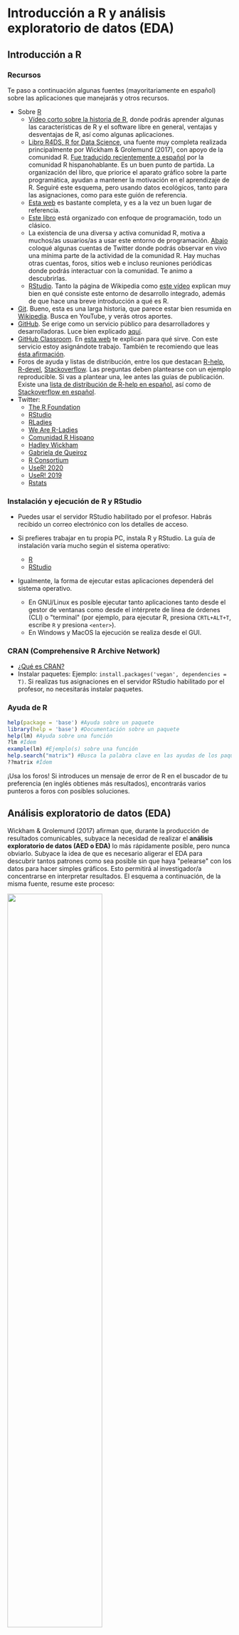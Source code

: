 
<!-- Este .md fue generado a partir del .Rmd homónimo. Edítese el .Rmd -->
Introducción a R y análisis exploratorio de datos (EDA)
=======================================================

Introducción a R
----------------

### Recursos

Te paso a continuación algunas fuentes (mayoritariamente en español) sobre las aplicaciones que manejarás y otros recursos.

-   Sobre [R](https://www.r-project.org/)
    -   [Vídeo corto sobre la historia de R](https://es.coursera.org/lecture/intro-data-science-programacion-estadistica-r/historia-e-introduccion-a-r-alNk0), donde podrás aprender algunas las características de R y el software libre en general, ventajas y desventajas de R, así como algunas aplicaciones.
    -   [Libro R4DS, R for Data Science](https://r4ds.had.co.nz/), una fuente muy completa realizada principalmente por Wickham & Grolemund (2017), con apoyo de la comunidad R. [Fue traducido recientemente a español](https://es.r4ds.hadley.nz/) por la comunidad R hispanohablante. Es un buen punto de partida. La organización del libro, que priorice el aparato gráfico sobre la parte programática, ayudan a mantener la motivación en el aprendizaje de R. Seguiré este esquema, pero usando datos ecológicos, tanto para las asignaciones, como para este guión de referencia.
    -   [Esta web](https://oscarperpinan.github.io/R/) es bastante completa, y es a la vez un buen lugar de referencia.
    -   [Este libro](https://cran.r-project.org/doc/contrib/rdebuts_es.pdf) está organizado con enfoque de programación, todo un clásico.
    -   La existencia de una diversa y activa comunidad R, motiva a muchos/as usuarios/as a usar este entorno de programación. [Abajo](#twitter) coloqué algunas cuentas de Twitter donde podrás observar en vivo una mínima parte de la actividad de la comunidad R. Hay muchas otras cuentas, foros, sitios web e incluso reuniones periódicas donde podrás interactuar con la comunidad. Te animo a descubrirlas.
    -   [RStudio](https://www.rstudio.com/). Tanto la página de Wikipedia como [este vídeo](https://www.youtube.com/watch?v=5XeFFoTf2IY) explican muy bien en qué consiste este entorno de desarrollo integrado, además de que hace una breve introducción a qué es R.
-   [Git](https://git-scm.com/). Bueno, esta es una larga historia, que parece estar bien resumida en [Wikipedia](https://es.wikipedia.org/wiki/Git). Busca en YouTube, y verás otros aportes.
-   [GitHub](https://github.com/). Se erige como un servicio público para desarrolladores y desarrolladoras. Luce bien explicado [aquí](https://www.deustoformacion.com/blog/programacion-diseno-web/que-es-para-que-sirve-github).
-   [GitHub Classroom](https://github.com/education/classroom%5D). En [esta web](https://www.genbeta.com/desarrollo/classroom-for-github-ayudando-a-los-profesores-a-gestionar-los-ejercicios-de-sus-clases) te explican para qué sirve. Con este servicio estoy asignándote trabajo. También te recomiendo que leas [ésta afirmación](https://github.com/education/classroom#who-is-classroom-for).
-   Foros de ayuda y listas de distribución, entre los que destacan [R-help](https://stat.ethz.ch/mailman/listinfo/r-help), [R-devel](https://stat.ethz.ch/mailman/listinfo/r-devel), [Stackoverflow](https://stackoverflow.com/). Las preguntas deben plantearse con un ejemplo reproducible. Si vas a plantear una, lee antes las guías de publicación. Existe una [lista de distribución de R-help en español](https://stat.ethz.ch/mailman/listinfo/r-help-es), así como de [Stackoverflow en español](https://es.stackoverflow.com/).
-   <a name="twitter"></a>Twitter:
    -   [The R Foundation](https://twitter.com/_r_foundation)
    -   [RStudio](https://twitter.com/rstudio)
    -   [RLadies](https://twitter.com/RLadiesGlobal)
    -   [We Are R-Ladies](https://twitter.com/WeAreRLadies)
    -   [Comunidad R Hispano](https://twitter.com/r_hisp?lang=es)
    -   [Hadley Wickham](https://twitter.com/hadleywickham)
    -   [Gabriela de Queiroz](https://twitter.com/gdequeiroz)
    -   [R Consortium](https://twitter.com/rconsortium)
    -   [UseR! 2020](https://twitter.com/useR2020stl)
    -   [UseR! 2019](https://twitter.com/UseR2019_Conf)
    -   [Rstats](https://twitter.com/rstatstweet)

### Instalación y ejecución de R y RStudio

-   Puedes usar el servidor RStudio habilitado por el profesor. Habrás recibido un correo electrónico con los detalles de acceso.

-   Si prefieres trabajar en tu propia PC, instala R y RStudio. La guía de instalación varía mucho según el sistema operativo:
    -   [R](https://cloud.r-project.org/)
    -   [RStudio](https://www.rstudio.com/products/rstudio/download/#download)
-   Igualmente, la forma de ejecutar estas aplicaciones dependerá del sistema operativo.
    -   En GNU/Linux es posible ejecutar tanto aplicaciones tanto desde el gestor de ventanas como desde el intérprete de línea de órdenes (CLI) o "terminal" (por ejemplo, para ejecutar R, presiona `CRTL+ALT+T`, escribe `R` y presiona `<enter>`).
    -   En Windows y MacOS la ejecución se realiza desde el GUI.

### CRAN (Comprehensive R Archive Network)

-   [¿Qué es CRAN?](https://cran.r-project.org/doc/FAQ/R-FAQ.html#What-is-CRAN_003f)
-   Instalar paquetes: Ejemplo: `install.packages('vegan', dependencies = T)`. Si realizas tus asignaciones en el servidor RStudio habilitado por el profesor, no necesitarás instalar paquetes.

### Ayuda de R

``` r
help(package = 'base') #Ayuda sobre un paquete
library(help = 'base') #Documentación sobre un paquete
help(lm) #Ayuda sobre una función
?lm #Ídem
example(lm) #Ejemplo(s) sobre una función
help.search("matrix") #Busca la palabra clave en las ayudas de los paquetes
??matrix #Ídem
```

¡Usa los foros! Si introduces un mensaje de error de R en el buscador de tu preferencia (en inglés obtienes más resultados), encontrarás varios punteros a foros con posibles soluciones.

Análisis exploratorio de datos (EDA)
------------------------------------

Wickham & Grolemund (2017) afirman que, durante la producción de resultados comunicables, subyace la necesidad de realizar el **análisis exploratorio de datos (AED o EDA)** lo más rápidamente posible, pero nunca obviarlo. Subyace la idea de que es necesario aligerar el EDA para descubrir tantos patrones como sea posible sin que haya "pelearse" con los datos para hacer simples gráficos. Esto permitirá al investigador/a concentrarse en interpretar resultados. El esquema a continuación, de la misma fuente, resume este proceso:

<img src="https://es.r4ds.hadley.nz/diagrams_w_text_as_path/es/data-science-explore.svg" width="65%" />

**Las múltiples herramientas ofrecidas por los paquetes de la colección `tidyverse` te servirán para agilizar sustancialmente el EDA**. Los paquetes `dplyr`, `tidyr` y otros, te ayudarán a importar, ordenar y transformar datos, mientras `ggplot2` te ayudará a crear gráficos estilizados eficientemente. Wickham & Grolemund (2017) aseguran que estas herramientas mantienen la motivación en el aprendizaje por sus flujos de trabajo lineales.

### El conjunto de datos `doubs`

Una de las fuentes que utilizo en esta guía de referencia, es el conjunto de datos `doubs` de Verneaux (1973). Se cargan meidante el paquete `ade4`. Estos datos se utilizan también en Borcard, Gillet, & Legendre (2018).

``` r
library(ade4)
data(doubs)
```

> **Nota**. Si no usas el servidor RStudio habilitado por el profesor, instala `ade4` con `install.packages('ade4', dependencies = T)`

La sentencia anterior carga el objeto `doubs` a memoria, pero no lo imprime en pantalla. `doubs` es una lista de 4 tablas o `data.frame`, etiquetadas como `env`-matriz ambiental, `fish`-matriz de comunidad usando abundancia semi-cuantitativa (más explicación abajo), `xy`-matriz de coordenadas de las muestras y `species`-nombres de las 27 especies encontradas. Las filas de los tres primeros `data.frame` corresponden a 30 sitios muestreados a lo largo del río franco-suizo Doubs.

<a name="doubs"></a>Como ves, el objeto `doubs` se compone de varios elementos, por lo que es preferible imprimirlo en pantalla por separado. Para imprimir sólo un objeto de una lista, se usa el operador `$`. Así, `doubs$env`, imprime sólo la matriz ambiental.

> Nota. Fíjate que tanto en estos datos de ejemplo, como en los siguientes, utilizaré una combinación de funciones y operadores para mostrar sólo una parte de las tablas. Esta operación la podemos denominar "filtrado". Si la omitimos, la consola de R se desbordaría, y se generaría un documento innecesariamente largo. Más adelante descompongo en trocitos los pasos necesarios para filtrar, porque en tus asignaciones tendrás que hacerlo.

``` r
set.seed(98)
doubs$env[sample(1:30, 6), ] #Sólo 6 filas mostradas, elegidas al azar
##     dfs alt   slo  flo pH har pho nit amm oxy bdo
## 15 1645 415 1.792 2300 86  86  40 100   0 117  21
## 10  990 617 4.605 1000 77  82   6  75   1 100  43
## 29 4220 183 1.946 6770 78 110  45 162  10  90  42
## 13 1436 450 3.091 2110 81  98   6  52   0 124  24
## 7   268 841 4.205  400 81  88   7  15   0 111  22
## 8   491 792 3.258  130 81  94  20  41  12  70  81
```

`doubs$env` contiene información ambiental de los 30 sitios de colecta (filas) con las siguientes variables (columnas): `dfs`-distancia desde cabecera (en km x 10), `alt`-altitud (en m), `slo`-pendiente (log(x+1), donde x es la pendiente en tantos por 1000), `flo`-caudal promedio mínimo (m<sup>3</sup>/s 100), `pH` ( x 10), `har`-dureza del agua (mg/l de calcio), `pho`-fostados (mg/l x 100), `nit`-nitratos, `amm`-amoníaco, `nit`-nitrógeno (mg/l x 100), `oxy`-oxígeno disuelto (mg/l x 100), `bdo`-demanda biológica de oxígeno (mg/l x 10)

La tabla `doubs$fish`, asociada a la anterior, contiene la abundancia de especies por sitio. Los valores de las celdas no son individuos; la abundancia está representada en una escala semi-cuantitativa específica por especie, que va de 0 a 5, es decir, se trata de una escala de pseudo-abundancia más propiamente. Por lo tanto, los valores no pueden entenderse como estimadores insesgados de la abundancia real o de la biomasa por sitio (Borcard et al., 2018).

``` r
set.seed(99)
doubs$fish[sample(1:30, 6), sample(1:27, 6)] #Sólo 6 filas y columnas mostradas, elegidas al azar
##    Rham Phph Scer Ruru Gogo Icme
## 21    3    1    2    5    5    1
## 9     0    1    0    4    0    0
## 11    0    4    0    0    0    0
## 5     0    3    2    5    2    0
## 15    0    4    0    0    2    0
## 13    0    5    0    0    0    0
```

Determinados gráficos de ordenación se vuelven ilegibles cuando se usan los nombres completos de las especies. Por tal razón, es práctica común abreviarlos, tal como verás en los nombres de columnas, donde se usan abreviaturas de cuatro caracteres. La correspondencia entre estas abreviaturas y los nombres completos de las especies, se encuentra explicada en la tabla `doubs$species`.

``` r
doubs$species
##                     Scientific             French           English code
## 1                 Cottus gobio             chabot european bullhead Cogo
## 2           Salmo trutta fario       truite fario       brown trout Satr
## 3            Phoxinus phoxinus             vairon            minnow Phph
## 4       Nemacheilus barbatulus      loche franche       stone loach Neba
## 5          Thymallus thymallus              ombre          grayling Thth
## 6     Telestes soufia agassizi            blageon           blageon Teso
## 7           Chondrostoma nasus               hotu              nase Chna
## 8       Chondostroma toxostoma          toxostome         toxostoma Chto
## 9          Leuciscus leuciscus           vandoise       common dace Lele
## 10 Leuciscus cephalus cephalus           chevaine              chub Lece
## 11               Barbus barbus barbeau fluviatile            barbel Baba
## 12       Spirlinus bipunctatus            spirlin           spirlin Spbi
## 13                 Gobio gobio             goujon           gudgeon Gogo
## 14                 Esox lucius            brochet              pike Eslu
## 15           Perca fluviatilis  perche fluviatile             perch Pefl
## 16              Rhodeus amarus           bouviere        bitterling Rham
## 17            Lepomis gibbosus      perche-soleil       pumpkinseed Legi
## 18  Scardinius erythrophtalmus           rotengle              rudd Scer
## 19             Cyprinus carpio              carpe              carp Cyca
## 20                 Tinca tinca             tanche             tench Titi
## 21               Abramis brama              breme  freshwater bream Abbr
## 22             Ictalurus melas       poisson chat    black bullhead Icme
## 23              Acerina cernua           gremille             ruffe Acce
## 24             Rutilus rutilus             gardon             roach Ruru
## 25             Blicca bjoerkna   breme bordeliere      silver bream Blbj
## 26           Alburnus alburnus            ablette             bleak Alal
## 27           Anguilla anguilla           anguille               eel Anan
```

Las cuatro columnas corresponden a: `Scientific`-nombre científico, `French` y `English`-nombres comunes en francés y en inglés, `code` códigos de cuatro caracteres usados como nombres de columnas en la tabla `doubs$fish`.

### El conjunto de datos `BCI`

`BCI` es una matriz de comunidad, muy popular en ecología, porque se utiliza como conjunto de datos modelo en el paquete `vegan`, muy usado en ecología (Oksanen et al., 2013). `BCI` contiene conteos (abundancias reales) de árboles de al menos 10 cm de diámetro a la altura de pecho (DAP o *DBH*) registrados en 50 parcelas (filas de la matriz) de 1 hectárea cada una, para un total de 225 especies (columnas de la matriz). Los nombres científicos se muestran íntegramente, aunque el espacio separador entre género y especie es sustituido por un `.`. A continuación se muestra una selección aleatoria de 6 parcelas y 3 especies de la matriz de comunidad.

``` r
library(vegan)
data(BCI)
set.seed(10)
BCI[sample(1:50, 6), sample(1:225, 3)] #Sólo 6 filas y 3 columnas mostradas, elegidas al azar
##    Lacmellea.panamensis Eugenia.nesiotica Hirtella.americana
## 35                    1                 0                  0
## 5                     2                 0                  0
## 11                    0                 0                  0
## 13                    1                 2                  0
## 47                    2                 1                  0
## 28                    0                 1                  0
```

En el mismo paquete se encuentra también la matriz ambiental `BCI.env`, asociada a la anterior. `BCI.env` es un `data.frame` de 50 parcelas (filas) y nueve variables de sitio (columnas) descritas a continuación. `UTM.EW` y `UTM.NS`-coordenadas UTM de falso Este y falso Norte (zona 17N), `Precipitation`-precipitación en mm por año, `Elevation`-elevación en metros sobre el nivel del mar, `Age.cat`-categoría de edad del bosque, `Geology`-formación geológica subyacente, `Habitat`-tipo hábitat dominante predominante, `Stream`-"*Yes*" si hay un hábitat de ribera fluvial en la parcela, `EnvHet`-heterogeneidad ambiental evaluada por medio de la diversidad de frecuencia de tipos de hábitat de Simpson en 25 celdas de cuadrícula dentro de la parcela. Puedes consultar información detallada sobre cada variable en Harms, Condit, Hubbell, & Foster (2001).

``` r
data(BCI.env)
set.seed(11)
BCI.env[sample(1:50, 6), ] #Sólo 6 filas mostradas, elegidas al azar
##    UTM.EW  UTM.NS Precipitation Elevation Age.cat Geology  Habitat Stream
## 14 625954 1011869          2530       120      c3      Tb   OldLow     No
## 1  625754 1011569          2530       120      c3      Tb OldSlope    Yes
## 25 626154 1011969          2530       120      c3      Tb   OldLow     No
## 49 626654 1011869          2530       120      c3      Tb   OldLow     No
## 3  625754 1011769          2530       120      c3      Tb   OldLow     No
## 43 626554 1011769          2530       120      c3      Tb OldSlope     No
##    EnvHet
## 14 0.1472
## 1  0.6272
## 25 0.6080
## 49 0.4992
## 3  0.0000
## 43 0.0768
```

### El conjunto de datos `mite`

`mite` es un conjunto de tres `data.frame` sobre ácaros oribatidos y sus variables ambientales, colectados en 70 sitios mediante núcleos de suelo en una parcela de 2.5 x 10 m, los cuales fueron publicados en dos trabajos (Borcard & Legendre, 1994; Borcard, Legendre, & Drapeau, 1992). Al igual que los anteriores, este conjunto de datos se carga a través del paquete `vegan`. El primero, `mite` propiamente, contiene la matriz de comunidad con los datos de abundancia de 35 especies (columnas) de ácaros oribátidos para cada uno de los 70 sitios (filas).

``` r
data(mite)
set.seed(40)
mite[sample(1:70, 6), sample(1:35, 6)] #Sólo 6 filas y 6 columnas mostradas, elegidas al azar
##    PPEL Miniglmn Trhypch1 RARD MEGR ONOV
## 15    2        1        0    0    1    7
## 41    0        0        0    0    0    5
## 26    0        0        0    1    1   27
## 10    0        2        0    3    0   33
## 7     0        0        0    2    3   27
## 46    0        0        0    0    2   22
```

`mite.env` contiene datos ambientales de los sitios de colecta, que incluye `SubsDens`-densidad del sustrato (g/L); `WatrCont`-contenido de agua del substrato (g/L); `Substrate`-tipo de substrato, pudiendo tomar los valores `Sphagn1`, `Sphagn2`, `Sphagn3`, `Sphagn`, `Litter`, `Barepeat` e `Interface`; `Shrub`-que indica la densidad de arbustos, pudieno tomar tres posibles niveles `None` (ninguno), `Few` (pocos) o `Many` (muchos); finalmente la variable `Topo`-que puede tomar los valores `Blanket` y `Hummock`.

``` r
data(mite.env)
set.seed(30)
mite.env[sample(1:70,6),] #Sólo 6 filas mostradas, elegidas al azar
##    SubsDens WatrCont Substrate Shrub    Topo
## 7     36.95   378.93   Sphagn1   Few Hummock
## 34    53.17   367.11 Interface  Many Blanket
## 25    35.30   293.49 Interface  Many Blanket
## 29    32.86   323.12 Interface  Many Hummock
## 20    38.61   145.68 Interface  Many Hummock
## 10    32.14   220.73   Sphagn1  Many Hummock
```

Finalmente, `mite.xy` contiene las coordenadas (con origen arbitrario) de los 70 sitios.

``` r
data(mite.xy)
set.seed(50)
mite.xy[sample(1:70,6),] #Sólo 6 filas mostradas, elegidas al azar
##       x   y
## 50 0.60 6.9
## 31 0.20 4.7
## 14 2.00 2.3
## 52 0.05 7.3
## 34 1.00 5.3
## 3  1.20 0.3
```

### Un **"detallito"** sobre matrices de comunidad y ambientales en R

**La mayoría de los paquetes para análisis en ecología asumen que el orden de las filas de ambas matrices es consistente**. Por ejemplo, `vegan` asume que la fila `n` de las matrices de comunidad y ambiental se refiere al mismo "sitio". Es decir, la fila `n` informa del mismo sitio sobre las especies, y por otro sobre las variables ambientales. Si por accidente, o deliberadamente, el usuario reordenara las filas de una matriz, sin hacerlo igualmente en la otra, cualquier análisis que intente poner en relación datos composicionales con ambientales será fútil e inconsistente.

Se trata de un **pequeño detalle a tener muy presente** al momento de manipular datos ecológicos. Una medida para evitar posibles errores, sería crear columnas de nombres de sitios a partir de los nombres de filas en ambas matrices, justo después de cargarlas. Si se perdiera la integridad entre ambas siempre se podrían hacer uniones a partir de dichas columnas.

### Una pequeña parada para explicar cómo filtrar

Habrás visto en las sentencias anteriores que utilicé una combinación de funciones (`set.seed` y `sample`) y el operador `[`. Aunque con la colección `tidyverse` verás una sintaxis más "fluida" para filtrar `data.frame`, en este apartado lo haré usando los operador `[` y `<-`, así como las funciones `subset`, `set.seed`, `sample` y `nrow`, todas del paquete `base`.

Supón que el tali te pide que separes, de la matriz de comunidad `BCI`, un subconjunto aleatorio de 15 muestras (cada muestra es una fila). Primero crearé un objeto que contenga el número de filas de `BCI` y, posteriormente, de ese número total pediré que tome una muestra de 15 números.

El primer paso, crear el objeto con el número de filas de `BCI`, lo realizo con la función `nrow` (*number of rows*), asignando su resultado a un nuevo objeto, que denomino `nfbci`. Fíjate que, para crear dicho objeto es necesario incluir el operador de asignación (`<-`); míralo como una flecha, hacia donde apunta es el nombre del objeto nuevo que deseo crear (`nfbci`), mientras que el lado contrario contiene el valor que asumirá dicho objeto, `nrow(BCI)`. Cuando el objeto `nfbci` es impreso en pantalla devuelve el valor 50, que es el número de filas de `BCI`.

Bien, ahora que tenemos el número de filas de `BCI`, hay que seleccionar 15 números aleatorios entre el 1 y el 50. El objeto `quincefilas` toma el valor del resultado de la función `sample(1:nfbci, 15)`. Los argumentos de esta función se explican así: el primer argumento es `1:nfbci`, que devuelve un vector de 50 números, del 1 al 50, en orden secuencial. El segundo argumento de la función es el número de valores a seleccionar del vector, que en este caso es 15. Así, `quincefilas` es un vector de 15 elementos, cuyos valores se encuentran entre 1 y 50.

> Nota. La función `set.seed` sirve para garantizar que este ejemplo sea reproducible, porque fija una "semilla" (forma de colectar datos en el generador de números aleatorios). El número dentro de dicha función es arbitrario. Así, con independencia de las veces que ejeuctes este ejemplo, `set.seed` garantizará que siempre se elijan los mismo 15 números. Prueba excluyendo la función, y notarás que en cada corrida obtienes conjuntos diferentes de 15 números diferentes.

Finalmente, introducimos el vector `quincefilas` dentro de los corchetes luego de `BCI` y lo asignamos a `miBCI`. Veamos dicha línea descompuesta en partes. Denominemos `x` a un `data.frame`. Podemos filtrar a `x` mediante índices de extracción de filas `i` y columnas `j`, de la siguiente manera: `x[i,j]`. Como ves, el índice de filas corresponde a la primera parte dentro de los corchetes, y el índice de columnas a la segunda. Así, si necesito la fila 1 de `x`, con todas sus columnas, sólo escribo `x[1,]`; si sólo necesito la fila 1 columna 1 ejecuto `x[1,1]`. En el caso que nos ocupa abajo, `BCI` es el `data.frame`, y el índice de filas es el objeto `quincefilas`. Dado que no especifico columnas, las devuelve todas. Así, el nuevo `miBCI` es un subconjunto de `BCI`, con quince filas elegidas aleatoriamente. Nota que al asignar no se especifican columnas, pero al imprimir sí especifico columnas (`miBCI[,1:3]`), concretamente las tres primeras, para así evitar desbordar el documento. A continuación te explico cómo explorar la estructura básica de la matriz de comunidad.

``` r
nfbci <- nrow(BCI)
nfbci
set.seed(300)
quincefilas <- sample(1:nfbci, 15)
quincefilas
miBCI <- BCI[quincefilas,]
miBCI[,1:3]
## [1] 50
##  [1] 46 38 39 35 32  1 34 22 20 37 49 13 31 43 24
##    Abarema.macradenia Vachellia.melanoceras Acalypha.diversifolia
## 46                  0                     0                     0
## 38                  0                     0                     0
## 39                  0                     0                     0
## 35                  0                     0                     0
## 32                  0                     1                     0
## 1                   0                     0                     0
## 34                  0                     0                     1
## 22                  0                     0                     0
## 20                  0                     0                     0
## 37                  0                     0                     0
## 49                  0                     0                     0
## 13                  0                     0                     0
## 31                  0                     0                     0
## 43                  0                     0                     0
## 24                  0                     0                     0
```

### Básicos de una matriz de comunidad

Una de las primeras tareas en el EDA consiste en saber cuántos sitios y cuántas especies tiene nuestra muestra. Veamos todas las matrices comunidad, compáremoslas. El número de sitios es equivalente al número de filas, por lo que se puede determinar con la siguiente sentencia:

> Nota. Recuerda que la matriz de comunidad del conjunto de datos `doubs` es un `data.frame` dentro de una lista, y se obtiene por medio de `doubs$fish`.

``` r
nrow(doubs$fish)
## [1] 30
```

El número de especies por sitio se cuenta con la función `specnumber` del paquete `vegan`. La función sólo cuenta aquellas columnas que no tengan ceros.

``` r
specnumber(doubs$fish)
##  1  2  3  4  5  6  7  8  9 10 11 12 13 14 15 16 17 18 19 20 21 22 23 24 25 
##  1  3  4  8 11 10  5  0  5  6  6  6  6 10 11 17 22 23 23 22 23 22  3  8  8 
## 26 27 28 29 30 
## 21 22 22 26 21
```

Nota que la parte superior del resultado es el nombre del sitio, y la inferior es el número de especies. Por ejemplo, el sitio 1 tiene 1 especie, el 2 tiene 3, el 3 tiene 4, el 4 tiene 8, ..., el 30 tiene 21.

Notarás que los sitios están ordenados según el orden secuencial de filas, y por ello no vemos claramente cuál sitio tiene mayor riqueza y cuál tiene la menor. Mejor ordenamos el resultado...

``` r
sort(specnumber(doubs$fish))
##  8  1  2 23  3  7  9 10 11 12 13  4 24 25  6 14  5 15 16 26 30 17 20 22 27 
##  0  1  3  3  4  5  5  6  6  6  6  8  8  8 10 10 11 11 17 21 21 22 22 22 22 
## 28 18 19 21 29 
## 22 23 23 23 26
```

...y nos damos cuenta rápidamente que el sitio 29 es el de mayor riqueza numérica, y que en el sitio 8 no se registró ninguna especie. Si aplicamos estas mismas sentencias a los demás conjntos de datos veremos resultados interesantes.

``` r
#BCI
nrow(BCI)
sort(specnumber(BCI))

#mite
nrow(mite)
sort(specnumber(mite))
## [1] 50
##  31  40  44  45   7  38  35   2  12  39   6  28  29  33  43  46  11  42 
##  77  80  81  81  82  82  83  84  84  84  85  85  86  86  86  86  87  87 
##   8  32  37  18   3   9  22  26  48  49  34  36   1  13  15  16  17  50 
##  88  88  88  89  90  90  91  91  91  91  92  92  93  93  93  93  93  93 
##   4  10  24  30  14  21  23  27  20   5  41  47  25  19 
##  94  94  95  97  98  99  99  99 100 101 102 102 105 109 
## [1] 70
## 44 57 62 67 59 54 29 55 61 42 39 41 50 56 58 40 43 48 52 60 24 49 64 65 68 
##  5  5  6  6  7  8  9  9  9 10 11 11 11 11 11 12 12 12 12 12 13 13 13 13 13 
## 17 22 38 47 51 66 23 31 53 70  7  9 21 32 33 37 46 63 16 26 45 69 13 15 18 
## 14 14 14 14 14 14 15 15 15 15 16 16 16 16 16 16 16 16 17 17 17 17 18 18 18 
## 28 35 36  3  5 10 12 25  1 20  6  8 19 30 34 27  2  4 14 11 
## 18 18 18 19 19 19 19 19 20 20 21 21 21 21 21 22 23 23 23 25
```

Un resultado que también debe salir del EDA es la riqueza de la toda la muestra. Para ello necesitamos que `vegan` vea nuestra matriz de forma combinada (*pooled*), lo cual haremos con la función `colSums`. Así, generamos un vector que contiene las sumas de individuos por especie (en el caso del conjunto `doubs` no, por tratarse de una matriz de escala semi-cuantitativa). A dicha matriz le podemos calcular su riqueza numérica con `specnumber`.

``` r
# doubs
doubs_comb <- colSums(doubs$fish)
doubs_comb
specnumber(doubs_comb)

# BCI
BCI_comb <- colSums(BCI)
BCI_comb
specnumber(BCI_comb)

# mite
mite_comb <- colSums(mite)
mite_comb
specnumber(mite_comb)
## Cogo Satr Phph Neba Thth Teso Chna Chto Lele Lece Baba Spbi Gogo Eslu Pefl 
##   15   57   68   73   15   19   18   26   43   56   43   27   55   40   36 
## Rham Legi Scer Cyca Titi Abbr Icme Acce Ruru Blbj Alal Anan 
##   33   29   21   25   45   26   18   38   63   31   57   27 
## [1] 27
##               Abarema.macradenia            Vachellia.melanoceras 
##                                1                                3 
##            Acalypha.diversifolia            Acalypha.macrostachya 
##                                2                                1 
##                   Adelia.triloba             Aegiphila.panamensis 
##                               92                               23 
##          Alchornea.costaricensis              Alchornea.latifolia 
##                              156                                1 
##                 Alibertia.edulis          Allophylus.psilospermus 
##                                1                               27 
##                 Alseis.blackiana                Amaioua.corymbosa 
##                              983                                3 
##              Anacardium.excelsum                   Andira.inermis 
##                               22                               28 
##                  Annona.spraguei                    Apeiba.glabra 
##                               27                              236 
##                 Apeiba.tibourbou          Aspidosperma.desmanthum 
##                               21                               52 
##         Astrocaryum.standleyanum             Astronium.graveolens 
##                              201                               39 
##                Attalea.butyracea                Banara.guianensis 
##                               33                                1 
##            Beilschmiedia.pendula              Brosimum.alicastrum 
##                              294                              188 
##               Brosimum.guianense          Calophyllum.longifolium 
##                                1                               55 
##                Casearia.aculeata                 Casearia.arborea 
##                               23                              100 
##           Casearia.commersoniana              Casearia.guianensis 
##                                3                                2 
##              Casearia.sylvestris           Cassipourea.guianensis 
##                               54                               87 
##        Cavanillesia.platanifolia                Cecropia.insignis 
##                               19                              264 
##             Cecropia.obtusifolia                  Cedrela.odorata 
##                               25                                2 
##                  Ceiba.pentandra                  Celtis.schippii 
##                               39                               38 
##            Cespedesia.spathulata               Chamguava.schippii 
##                                2                                3 
##            Chimarrhis.parviflora                Maclura.tinctoria 
##                                1                                1 
##            Chrysochlamys.eclipes          Chrysophyllum.argenteum 
##                                2                               85 
##            Chrysophyllum.cainito               Coccoloba.coronata 
##                               25                               22 
##         Coccoloba.manzinellensis             Colubrina.glandulosa 
##                               13                                1 
##                 Cordia.alliodora                   Cordia.bicolor 
##                               63                              325 
##                Cordia.lasiocalyx             Coussarea.curvigemma 
##                              364                               55 
##             Croton.billbergianus                  Cupania.cinerea 
##                               98                                1 
##                Cupania.latifolia                Cupania.rufescens 
##                               12                                4 
##                Cupania.seemannii             Dendropanax.arboreus 
##                               47                               88 
##             Desmopsis.panamensis          Diospyros.artanthifolia 
##                               13                               16 
##                Dipteryx.oleifera               Drypetes.standleyi 
##                               33                              285 
##                  Elaeis.oleifera        Enterolobium.schomburgkii 
##                               21                                2 
##          Erythrina.costaricensis        Erythroxylum.macrophyllum 
##                               26                               18 
##                  Eugenia.florida             Eugenia.galalonensis 
##                               81                               12 
##                Eugenia.nesiotica              Eugenia.oerstediana 
##                               55                              177 
##             Faramea.occidentalis                 Ficus.colubrinae 
##                             1717                                1 
##                Ficus.costaricana                   Ficus.insipida 
##                                7                                3 
##                     Ficus.maxima                Ficus.obtusifolia 
##                                4                                7 
##                   Ficus.popenoei                   Ficus.tonduzii 
##                                3                               23 
##                  Ficus.trigonata                 Ficus.yoponensis 
##                                5                                6 
##              Garcinia.intermedia                 Garcinia.madruno 
##                               92                               12 
##                 Genipa.americana               Guapira.myrtiflora 
##                               23                               99 
##                     Guarea.fuzzy               Guarea.grandifolia 
##                               68                               10 
##                  Guarea.guidonia              Guatteria.dumetorum 
##                              376                              244 
##                Guazuma.ulmifolia               Guettarda.foliacea 
##                               38                               85 
##                 Gustavia.superba             Hampea.appendiculata 
##                              644                               13 
##             Hasseltia.floribunda              Heisteria.acuminata 
##                              229                                7 
##               Heisteria.concinna               Hirtella.americana 
##                              288                                5 
##                Hirtella.triandra                   Hura.crepitans 
##                              681                              101 
##          Hieronyma.alchorneoides                   Inga.acuminata 
##                               41                               26 
##                  Inga.cocleensis                   Inga.goldmanii 
##                               52                               49 
##                     Inga.laurina                   Inga.semialata 
##                               10                               98 
##                     Inga.nobilis                 Inga.oerstediana 
##                               67                                2 
##                  Inga.pezizifera                    Inga.punctata 
##                               20                               10 
##                    Inga.ruiziana                 Inga.sapindoides 
##                                5                               76 
##                 Inga.spectabilis                 Inga.umbellifera 
##                               14                               14 
##                 Jacaranda.copaia             Lacistema.aggregatum 
##                              236                               33 
##             Lacmellea.panamensis                   Laetia.procera 
##                               51                               12 
##                   Laetia.thamnia            Lafoensia.punicifolia 
##                               27                                5 
##                Licania.hypoleuca                 Licania.platypus 
##                               14                               10 
##              Lindackeria.laurina        Lonchocarpus.heptaphyllus 
##                               64                              121 
##                 Luehea.seemannii               Macrocnemum.roseum 
##                               93                               25 
##   Maquira.guianensis.costaricana             Margaritaria.nobilis 
##                              167                                2 
##                 Marila.laxiflora                Maytenus.schippii 
##                               10                               21 
##                  Miconia.affinis                 Miconia.argentea 
##                                8                               70 
##                    Miconia.elata              Miconia.hondurensis 
##                                1                                7 
##              Mosannona.garwoodii                Myrcia.gatunensis 
##                               15                                5 
##           Myrospermum.frutescens             Nectandra.cissiflora 
##                                7                               33 
##                Nectandra.lineata               Nectandra.purpurea 
##                               10                                4 
##               Ochroma.pyramidale                    Ocotea.cernua 
##                                5                               29 
##                   Ocotea.oblonga                  Ocotea.puberula 
##                               36                               22 
##                    Ocotea.whitei                Oenocarpus.mapora 
##                              184                              788 
##                Ormosia.amazonica                 Ormosia.coccinea 
##                                1                                5 
##               Ormosia.macrocalyx                  Pachira.quinata 
##                                3                                1 
##                 Pachira.sessilis              Perebea.xanthochyma 
##                                9                               21 
##           Cinnamomum.triplinerve              Picramnia.latifolia 
##                               16                               45 
##                Piper.reticulatum            Platymiscium.pinnatum 
##                                9                               61 
##              Platypodium.elegans             Posoqueria.latifolia 
##                               43                               15 
##                 Poulsenia.armata                 Pourouma.bicolor 
##                              755                               13 
##               Pouteria.fossicola              Pouteria.reticulata 
##                                2                              203 
##               Pouteria.stipitata                Prioria.copaifera 
##                               31                              345 
##             Protium.costaricense                Protium.panamense 
##                              111                               50 
##              Protium.tenuifolium          Pseudobombax.septenatum 
##                              381                                8 
##      Psidium.friedrichsthalianum               Psychotria.grandis 
##                                4                                2 
##               Pterocarpus.rohrii           Quararibea.asterolepis 
##                               80                              724 
##                    Quassia.amara                    Randia.armata 
##                                4                              248 
##                 Sapium.broadleaf               Sapium.glandulosum 
##                                3                               17 
##            Schizolobium.parahyba                  Senna.dariensis 
##                                2                                1 
##                  Simarouba.amara              Siparuna.guianensis 
##                              289                               13 
##              Siparuna.pauciflora               Sloanea.terniflora 
##                               16                               78 
##               Socratea.exorrhiza                  Solanum.hayesii 
##                              346                               12 
##                  Sorocea.affinis              Spachea.membranacea 
##                               28                                8 
##                  Spondias.mombin              Spondias.radlkoferi 
##                               29                               63 
##                Sterculia.apetala Swartzia.simplex.var.grandiflora 
##                               26                              218 
##   Swartzia.simplex.continentalis            Symphonia.globulifera 
##                              118                               26 
##            Handroanthus.guayacan                   Tabebuia.rosea 
##                               30                               68 
##          Tabernaemontana.arborea             Tachigali.versicolor 
##                              322                               98 
##                  Talisia.nervosa                 Talisia.princeps 
##                                1                                3 
##              Terminalia.amazonia               Terminalia.oblonga 
##                               28                               43 
##          Tetragastris.panamensis        Tetrathylacium.johansenii 
##                              379                                7 
##                  Theobroma.cacao                  Thevetia.ahouai 
##                               12                                2 
##                Tocoyena.pittieri             Trattinnickia.aspera 
##                                5                               40 
##                  Trema.micrantha            Trichanthera.gigantea 
##                               15                                2 
##                Trichilia.pallida            Trichilia.tuberculata 
##                               82                             1681 
##          Trichospermum.galeottii             Triplaris.cumingiana 
##                                1                              147 
##                  Trophis.caucana                 Trophis.racemosa 
##                               33                               32 
##            Turpinia.occidentalis               Unonopsis.pittieri 
##                               58                              163 
##                Virola.multiflora                  Virola.sebifera 
##                               25                              617 
##              Virola.surinamensis                 Vismia.baccifera 
##                              164                                1 
##              Vochysia.ferruginea                Xylopia.macrantha 
##                               12                              143 
##              Zanthoxylum.ekmanii          Zanthoxylum.juniperinum 
##                              149                               45 
##            Zanthoxylum.panamense            Zanthoxylum.setulosum 
##                               67                                1 
##                Zuelania.guidonia 
##                               10 
## [1] 225
##   Brachy     PHTH     HPAV     RARD     SSTR  Protopl     MEGR     MPRO 
##      611       89      596       85       22       26      153       11 
##     TVIE     HMIN    HMIN2     NPRA     TVEL     ONOV     SUCT     LCIL 
##       58      344      137      132      634     1209     1187     2468 
## Oribatl1 Ceratoz1     PWIL Galumna1 Stgncrs2     HRUF Trhypch1     PPEL 
##      132       90       76       67       51       16      183       12 
##     NCOR     SLAT     FSET Lepidzts Eupelops Miniglmn     LRUG    PLAG2 
##       79       28      130       12       45       17      730       56 
## Ceratoz3 Oppiminu Trimalc2 
##       91       78      145 
## [1] 35
```

### Diagrama de dispersión

Lee sobre el [diagrama de dispersión](https://es.wikipedia.org/wiki/Diagrama_de_dispersi%C3%B3n). Si observas detenidamente las variables `dfs` y `flo` de la [tabla `doubs$env`](#doubs), quizá no detectes a golpe de vista que existe correlación entre ambas; es precisamente en este punto donde los gráficos te pueden ayudar.

``` r
library(tidyverse)
```

> **Nota**. Si no realizas tu asignación en el servidor RStudio habilitado por el profesor, debes asegurarte de instalar la colección `tidyverse` (`install.packages(tidyverse, dependencies=T)`).

El gráfico de dispersión a continuación muestra que existe correlación positiva entre las variables seleccionadas.

``` r
ggplot(data = doubs$env) +
  geom_point(mapping = aes(x = dfs, y = flo))
```

<img src="../img/intro-doubscatter-1.png" width="400" />

Lógicamente, como es de esperar, a mayor distancia de la cabecera, mayor el caudal. Destacan también dos observaciones atípicas en el extremo superior derecho del gráfico, que corresponden a dos puntos de colecta que obtuvieron valores de flujo muy altos. Volveré sobre estos valores extremos (*outliers*) maś adelante.

`ggplot` crea el sistema de coordenadas a partir del objeto introducido en el argumento `data`, es decir, a partir del conjunto de datos (`ggplot` convierte este objeto a un `data.frame` si al entrar en la función aún no lo es). Por lo tanto, si ejecutaras `ggplot(data = dfs_flo)` obtendrás un gráfico vacío.

A partir de este punto, se pueden añadir una o más capas. En este caso, se añadió una de puntos mediante `geom_point`. Las capas usan el argumento `mapping` para definir la posición y el rol de cada variable en el gráfico. Por lo tanto, los elementos básicos son crear el sistema de coordenadas (`ggplot`), especificar los datos, crear una capa (e.g. `geom_point`) y decclarar cómo se posicionarán las variables. [Aquí](https://www.rstudio.com/wp-content/uploads/2015/03/ggplot2-cheatsheet.pdf) tienes una guía de referencia sobre las capas más comunes.

Puedes editar la forma y el tamaño de todos los elementos del gráfico: rótulos, simbología, cuadrícula, ejes, etc. Existen múltiples argumentos disponibles para gráficos estéticos, que encontrarás en guías de `ggplot2` en línea, como [ésta](https://www.rdocumentation.org/packages/ggplot2/versions/3.2.1) y [esta](https://swcarpentry.github.io/r-novice-gapminder-es/08-plot-ggplot2/index.html). También puedes ver [esta galería](http://www.ggplot2-exts.org/gallery/) para conocer distintas formas de visualizar datos. Puedes también consultar Wickham (2016), un material de contenido exhaustivo y de referencia, donde verás las distintas capas y configuraciones estéticas.

Mostraré los puntos en función de su condición de *outliers*, utilizando distintos colores y formas. No prestes mucha atención a la primera línea de código, sino al gráfico resultante

``` r
flo_outlier <- ifelse(
  doubs$env$flo %in% invisible(boxplot(doubs$env$flo)$out),
  'outlier', 'no outlier')
```

``` r
ggplot(data = doubs$env) +
  geom_point(mapping = aes(x = dfs, y = flo, colour = flo_outlier))
```

<img src="../img/intro-doubscatter-out-1.png" width="400" />

``` r
ggplot(data = doubs$env) +
  geom_point(mapping = aes(x = dfs, y = flo, size = flo_outlier))
## Warning: Using size for a discrete variable is not advised.
```

<img src="../img/intro-doubscatter-out-2.png" width="400" />

``` r
ggplot(data = doubs$env) +
  geom_point(mapping = aes(x = dfs, y = flo, shape = flo_outlier))
```

<img src="../img/intro-doubscatter-out-3.png" width="400" />

El estético `size` admite variables cuantitativas. El gráfico a continuación nos informa con bastante propiedad sobre una combinación de variables, usando la elevación como estético de tamaño y dureza del dureza del agua como color. Nótese, por ejemplo, que la elevación y están inversamente relacionados, a menor elevación (círculos más pequeños) mayor dureza (rellenos más azules).

``` r
ggplot(data = doubs$env) +
  geom_point(mapping = aes(x = dfs, y = flo, size = alt, colour = har))
```

<img src="../img/intro-doubscatter-comb-1.png" width="400" />

Aunque no son muy informativos sin barras de error, los diagramas de barras pueden ser útiles en determinados contextos. Utilizaré la escala semi-cuantitativa de abundancia (pseudo-abundancia) para responder a la pregunta: ¿Cuál es el nivel de pseudo-abundancia predominante de `Salmo trutta fario` en la muestra?

``` r
ggplot(data = doubs$fish) + geom_bar(mapping = aes(x=Satr))
```

<img src="../img/intro-doubsbarplot-1.png" width="400" />

Este gráfico "informa" que el nivel de de pseudo-abundancia más común es 0, es decir, la subespecie está ausente en 13 de los 30 sitios, con lo que es más común no encontrarla. Si ordenásemos las pseudo-abundancias de `Satr` de menor a mayor, podríamos igualmente notar este patrón, lo cual sugiere que el gráfico no aporta mucho más que lo que lo haría un vector ordenado.

``` r
sort(doubs$fish[,2])
##  [1] 0 0 0 0 0 0 0 0 0 0 0 0 0 1 1 1 2 2 3 3 3 3 4 4 5 5 5 5 5 5
```

Fíjate en este otro gráfico de barras usando el conjunto de datos `BCI`. El argumento `fill` en el segundo gráfico rellena las barras de manera que se pueden diferencias los distintos hábitat con mayor facilidad. Es posible configurar los colores en cada caso con la funcipon `scale_fill_discrete`

``` r
ggplot(data = BCI.env) +  geom_bar(mapping = aes(x = Habitat))
```

<img src="../img/intro-bcibarplot-1.png" width="400" />

``` r

ggplot(data = BCI.env) +
  geom_bar(mapping = aes(x = Habitat, fill = Habitat))
```

<img src="../img/intro-bcibarplot-2.png" width="400" />

Nota que hay dos hábitats escasamente representados, que son *Swamp* y *Young*. El EDA está informando que, en determinados análisis, estos grupos no aportarían efectos sistemáticos o, en su defecto, harían que determinados supuestos no se cumplieran. No entraré en detalles del filtro que apliqué a los datos para excluir ambos grupos (más adelante verás cómo usar `tidyverse` para filtrar datos y otras tareas), así que ignora la parte "fea" del código y fíjate en el gráfico.

``` r
grupos_numerosos <- droplevels(
  BCI.env[!BCI.env$Habitat %in% c('Swamp', 'Young'), ]
)
ggplot(data = grupos_numerosos) +
  geom_bar(mapping = aes(x = Habitat, fill = Habitat))
```

<img src="../img/intro-bcibarplot2-1.png" width="400" />

Para variables cuantitativas, el diagrama de cajas, mejor conocido como *boxplot*, es sin duda un apoyo fundamental. Te recomiendo la [entrada de Wikipedia](https://es.wikipedia.org/wiki/Diagrama_de_caja) sobre este útil gráfico. A golpe de vista, verás a continuación la variable "heterogeneidad ambiental" según hábitats, utilizando el objeto `grupos_numerosos` creado en el trozo de código anterior (excluye los hábitats poco representados).

``` r
ggplot(data = grupos_numerosos) +
  geom_boxplot(mapping = aes(x = Habitat, y = EnvHet, fill = Habitat))
```

<img src="../img/intro-bciboxplots-1.png" width="400" />

¿Qué patrón percibes? Compara la heterogeneidad ambiental en los bosques viejos sobre vertiente (`OldSlope`) con la de los demás hábitats. ¿Qué diferencias notas?

El histograma es otra herramienta gráfica utilizada en el EDA. Nos informa sobre las características de la distribución (sesgo, varianza, etc.) de la muestra respecto de una variable cuantativa. Te recomiendo que estudies sobre los conceptos y la interpretación del histograma, comenzando si lo deseas por [Wikipedia](https://es.wikipedia.org/wiki/Histograma), pero no olvides utilizar referencias sobre su uso en ecología (Borcard et al., 2018). El siguiente histograma muestra la distribución de dos variables ambientales del conjunto de datos `mite`. El primero muestra la densidad de substrato, el segundo el contenido de agua.

``` r
ggplot(data = mite.env) +
  geom_histogram(mapping = aes(x = SubsDens))
## `stat_bin()` using `bins = 30`. Pick better value with `binwidth`.
```

<img src="../img/intro-mitehist1-1.png" width="400" />

``` r

ggplot(data = mite.env) +
  geom_histogram(mapping = aes(x = WatrCont))
## `stat_bin()` using `bins = 30`. Pick better value with `binwidth`.
```

<img src="../img/intro-mitehist1-2.png" width="400" />

El gráfico es informativo, y de hecho se observan patrones, pero las barras están separadas; mientras más pequeña es la muestra, peor se verá el resultado. Antes de interpretarlo es preferible corregirlo. Para ello, se podría usar el consejo que aparece en la advertencia devuelta por la consola (elegir una anchura de intervalo mejor), aunque por simplicidad es reduciré el número de intervalos. Los gráficos siguientes muestran un mejor resultado:

``` r
ggplot(data = mite.env) +
  geom_histogram(mapping = aes(x = SubsDens), bins = 15)
```

<img src="../img/intro-mitehist2-1.png" width="400" />

``` r

ggplot(data = mite.env) +
  geom_histogram(mapping = aes(x = WatrCont), bins = 15)
```

<img src="../img/intro-mitehist2-2.png" width="400" />

El resultado es más legible ahora. En ambos casos podemos ver que existe un sesgo a la derecha (o positivo), más acentuado en la variable `SubsDens` que en `WatrCont`. Esto significa que la media probablemente está a la derecha del intervalo modal, es decir, los valores extremos "tiran" de ella hacia la derecha, un hecho evidente especialmente en el histograma de la densidad de substrato. Notarás igualmente que el histograma de la variable `WatrCont` se aproxima más a una forma acampanada, mientras que el histograma de `SubsDens` está un poco más alejado de dicha forma. En ecología, la mayoría de los datos no muestran distribución normal, por lo que las técnicas de estadística paramétrica en muchos casos son inútiles (Borcard et al., 2018). El histograma es el primer paso para descubrir este fenómeno, y es sin duda de gran ayuda para elegir apropiadamente las técnicas a utilizar. A modo de referencia, incluyo a continuación un histograma con forma acampanada de una muestra ficticia de 5000 elementos construida a partir de desviaciones aleatorias usando la distribución normal.

``` r
set.seed(500)
alenorm <- data.frame(alenorm = rnorm(5000))
ggplot(data = alenorm) +
  geom_histogram(mapping = aes(x = alenorm), bins = 50)
```

<img src="../img/intro-campana-1.png" width="400" />

Finalmente, introduzco a continuación los gráficos de facetas o paneles, una herramienta muy potente de `ggplot2`. Para ello, utilizaré el conjunto de datos `mite`. Supón que necesitas mostrar el comportamiento de una variable en un único panel, para tener una idea rápida de tu muestra (también se pueden hacer paneles de muchas variables, previa reorganización de los datos con `tidyr`, pero eso lo veremos más adelante). La función `facet_grid` es tu aliada. Supongamos que necesitamos ver diagramas de dispersión de la densidad de substrato y el contenido de agua para cada uno de los subconjuntos de muestra según densidad de arbustos (recordemos que existen tres tipos de densidades de arbustos: `None<Few<Many`). Esto podría ser útil para evaluar si existe algún grado de asociación diferente entre los distintos subconjuntos. Veamos el gráfico

``` r
ggplot(mite.env) +
  geom_point(aes(x = SubsDens, y = WatrCont)) +
  facet_wrap(~Shrub)
```

<img src="../img/intro-facet-1.png" width="400" />

El panel está mostrando que existe correlación entre las variables densidad de substrato y contenido de agua para los subconjuntos de sitios donde hay pocos o nulos arbustos. En los sitios donde hay muchos arbustos, la correlación se difumina ligeramente, porque aparecen valores atípicos que habría que tratar de manera especial.

### BONUS: panel de correlaciones

El paquete `ez`, apoyándose en `ggplot2`, construye gráficos de dispersión, gráficos de densidad e imprime a su vez el valor del coeficiente `r`. Muy útil cuando se quiere explorar muchas variables al mismo tiempo. Fíjate en este útil panel de correlaciones usando el conjunto `doubs`.

``` r
library(ez)
ezCor(
  doubs$env,
  r_size_lims = c(3,6),
  label_size = 5
)
```

<img src="../img/intro-doubsezscatter-1.png" width="400" />

> **Nota**. la función `ezCor` sólo admite `data.frame` de columnas numéricas.

Conclusión
----------

Conociste las herramientas básicas para realizar un EDA ágilmente y generando gráficos informativos. **El EDA es un paso imprescindible en cualquier investigación**, así que, ya que no te lo podrás saltar, es necesario que practiques con los datos de ejemplo mostrados aquí, o con los tuyos propiamente.

Aunque los paquetes de análisis de datos ecológicos no están "saborizados" al estilo `tidyverse`, al menos el EDA lo podrás realizar utilizando tuberías de esta potente colección de paquetes. Conocerás más herramientas de `tidyverse` en el siguiente capítulo de esta novela.

Situaciones comunes
-------------------

-   R es sensible a las mayúsculas. No es lo mismo `Mi_objeto` que `mi_objeto`.
-   *"En RStudio, ¿Qué atajo de teclado es que usan para poner el operador de asignación `<-`?"* Debería funcionarte `ALT+-`, pero recuerda, sólo lo podrás usar en RStudio.
-   *"¿Y el pipe `%>%`?"* `CTRL+SHIFT+M`.
-   Más atajos de teclado de RStudio: `ALT+SHIFT+K`.
-   *"Me quedé trancá' en la consola de R con un signo de `+`. ¿Qué hago pa' salir de eso?"* Suele resolverse presionando la tecla `Escape` (`Esc`). Lee [este texto](https://support.rstudio.com/hc/en-us/community/posts/200792676-stuck-on-).

Referencias
-----------

Borcard, D., & Legendre, P. (1994). Environmental control and spatial structure in ecological communities: An example using oribatid mites (acari, oribatei). *Environmental and Ecological Statistics*, *1*(1), 37–61.

Borcard, D., Gillet, F., & Legendre, P. (2018). *Numerical ecology with r*. Springer.

Borcard, D., Legendre, P., & Drapeau, P. (1992). Partialling out the spatial component of ecological variation. *Ecology*, *73*(3), 1045–1055.

Harms, K. E., Condit, R., Hubbell, S. P., & Foster, R. B. (2001). Habitat associations of trees and shrubs in a 50-ha neotropical forest plot. *Journal of Ecology*, *89*(6), 947–959.

Oksanen, J., Blanchet, F. G., Kindt, R., Legendre, P., Minchin, P. R., O’hara, R., … others. (2013). Package “vegan”. *Community Ecology Package, Version*, *2*(9), 1–295.

Verneaux, J. (1973). *Cours d’eau de franche-comté (massif du jura): Recherches écologiques sur le réseau hydrographique du doubs: Essai de biotypologie* (PhD thesis). Institut des Sciences Naturelles.

Wickham, H. (2016). *Ggplot2: Elegant graphics for data analysis*. Springer.

Wickham, H., & Grolemund, G. (2017). *R for data science: Import, tidy, transform, visualize, and model data* (1st ed.). Retrieved from <http://r4ds.had.co.nz/>
